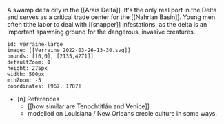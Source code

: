 A swamp delta city in the [[Arais Delta]]. It's the only real port in the Delta and serves as a critical trade center for the [[Nahrian Basin]]. Young men often tithe labor to deal with [[snapper]] infestations, as the delta is an important spawning ground for the dangerous, invasive creatures. 


```leaflet
id: verraine-large
image: [[Verraine 2022-03-26-13-30.svg]]
bounds: [[0,0], [2135,4271]]
defaultZoom: 1
height: 275px
width: 500px
minZoom: -5
coordinates: [967, 1787]
```


- [n] References
	- [[how similar are Tenochtitlán and Venice]]
	- modelled on Louisiana / New Orleans creole culture in some ways. 